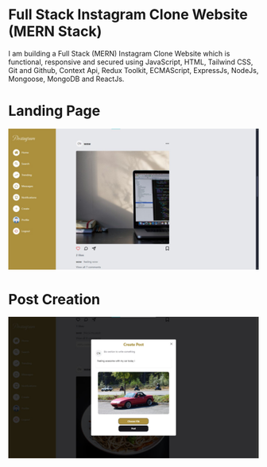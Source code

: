 # Full Stack Instagram Clone Website (MERN Stack)


I am building a Full Stack (MERN) Instagram Clone Website which is functional, responsive and secured using JavaScript, HTML, Tailwind CSS, Git and
Github, Context Api, Redux Toolkit, ECMAScript, ExpressJs, NodeJs, Mongoose, MongoDB and ReactJs.
# Landing Page
![HOME PAGE](frontend/src/assets/instagramOne.jpg)

# Post Creation
![CREATE POST](frontend/src/assets/instagramTwo.jpg)
